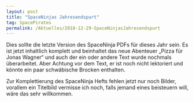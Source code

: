 ```yaml
---
layout: post
title: "SpaceNinjas Jahresendspurt"
tag: SpacePirates
permalink: /Aktuelles/2010-12-29-SpaceNinjasJahresendspurt
---
```


Dies sollte die letzte Version des SpaceNinja PDFs für dieses Jahr sein. Es ist jetzt inhaltlich komplett und beinhaltet das neue Abenteuer &bdquo;Pizza für Jonas Wagner&ldquo; und auch der ein oder andere Text wurde nochmals überarbeitet. Aber Achtung vor dem Text, er ist noch nicht lektoriert und könnte ein paar schwäbische Brocken enthalten.

Zur Komplettierung des SpaceNinja Hefts fehlen jetzt nur noch Bilder, vorallem ein Titelbild vermisse ich noch, falls jemand eines beisteuern will, wäre das sehr willkommen.
